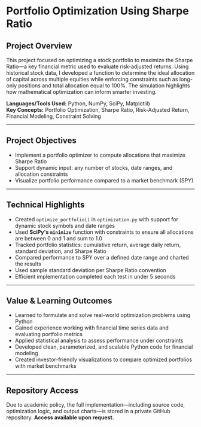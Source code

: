 # Portfolio Optimization Using Sharpe Ratio

## Project Overview  
This project focused on optimizing a stock portfolio to maximize the Sharpe Ratio—a key financial metric used to evaluate risk-adjusted returns. Using historical stock data, I developed a function to determine the ideal allocation of capital across multiple equities while enforcing constraints such as long-only positions and total allocation equal to 100%. The simulation highlights how mathematical optimization can inform smarter investing.

**Languages/Tools Used:** Python, NumPy, SciPy, Matplotlib  
**Key Concepts:** Portfolio Optimization, Sharpe Ratio, Risk-Adjusted Return, Financial Modeling, Constraint Solving

---

## Project Objectives
- Implement a portfolio optimizer to compute allocations that maximize Sharpe Ratio  
- Support dynamic input: any number of stocks, date ranges, and allocation constraints  
- Visualize portfolio performance compared to a market benchmark (SPY)

---

## Technical Highlights
- Created `optimize_portfolio()` in `optimization.py` with support for dynamic stock symbols and date ranges  
- Used **SciPy's `minimize`** function with constraints to ensure all allocations are between 0 and 1 and sum to 1.0  
- Tracked portfolio statistics: cumulative return, average daily return, standard deviation, and Sharpe Ratio  
- Compared performance to SPY over a defined date range and charted the results
- Used sample standard deviation per Sharpe Ratio convention  
- Efficient implementation completed each test in under 5 seconds

---

## Value & Learning Outcomes
- Learned to formulate and solve real-world optimization problems using Python  
- Gained experience working with financial time series data and evaluating portfolio metrics  
- Applied statistical analysis to assess performance under constraints  
- Developed clean, parameterized, and scalable Python code for financial modeling  
- Created investor-friendly visualizations to compare optimized portfolios with market benchmarks

---

## Repository Access  
Due to academic policy, the full implementation—including source code, optimization logic, and output charts—is stored in a private GitHub repository. **Access available upon request.**

